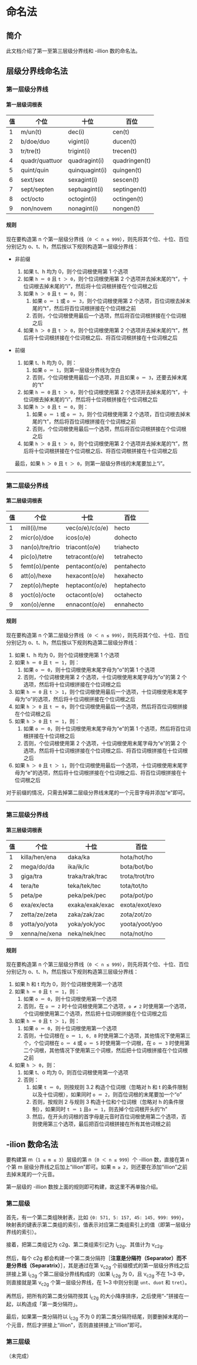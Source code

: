 # 命名法

## 简介

此文档介绍了第一至第三层级分界线和 -illion 数的命名法。

## 层级分界线命名法

### 第一层级分界线

#### 第一层级词根表

| 值 | 个位           | 十位           | 百位          |
|----|----------------|----------------|---------------|
| 1  | m/un(t)        | dec(i)         | cen(t)        |
| 2  | b/doe/duo      | vigint(i)      | ducen(t)      |
| 3  | tr/tre(t)      | trigint(i)     | trecen(t)     |
| 4  | quadr/quattuor | quadragint(i)  | quadringen(t) |
| 5  | quint/quin     | quinquagint(i) | quingen(t)    |
| 6  | sext/sex       | sexagint(i)    | sescen(t)     |
| 7  | sept/septen    | septuagint(i)  | septingen(t)  |
| 8  | oct/octo       | octogint(i)    | octingen(t)   |
| 9  | non/novem      | nonagint(i)    | nongen(t)     |

#### 规则
现在要构造第 n 个第一层级分界线（`0 ＜ n ≤ 999`），则先将其个位、十位、百位分别记为 o、t、h，然后按以下规则构造第一层级分界线：

- 非前缀
  1. 如果 t、h 均为 0，则个位词根使用第 1 个选项
  2. 如果 `h ＝ 0` 且 `t ＞ 0`，则个位词根使用第 2 个选项并去掉末尾的“t”，十位词根去掉末尾的“i”，然后将十位词根拼接在个位词根之后
  3. 如果 `h ＞ 0` 且 `t ＝ 0`，则：
     1. 如果 `o ＝ 1` 或 `o ＝ 3`，则个位词根使用第 2 个选项，百位词根去掉末尾的“t”，然后将百位词根拼接在个位词根之前
     2. 否则，个位词根使用最后一个选项，然后将百位词根拼接在个位词根之后
  4. 如果 `h ＞ 0` 且 `t ＞ 0`，则个位词根使用第 2 个选项并去掉末尾的“t”，然后将十位词根拼接在个位词根之后、将百位词根拼接在十位词根之后

- 前缀
  1. 如果 t、h 均为 0，则：
     1. 如果 `o ＝ 1`，则第一层级分界线为空白
     2. 否则，个位词根使用最后一个选项，并且如果 `o ＝ 3`，还要去掉末尾的“t”
  2. 如果 `h ＝ 0` 且 `t ＞ 0`，则个位词根使用第 2 个选项并去掉末尾的“t”，十位词根去掉末尾的“i”，然后将十位词根拼接在个位词根之后
  3. 如果 `h ＞ 0` 且 `t ＝ 0`，则：
     1. 如果 `o ＝ 1` 或 `o ＝ 3`，则个位词根使用第 2 个选项，百位词根去掉末尾的“t”，然后将百位词根拼接在个位词根之前
     2. 否则，个位词根使用最后一个选项，然后将百位词根拼接在个位词根之后
  4. 如果 `h ＞ 0` 且 `t ＞ 0`，则个位词根使用第 2 个选项并去掉末尾的“t”，然后将十位词根拼接在个位词根之后、将百位词根拼接在十位词根之后

  最后，如果 `h ＞ 0` 且 `t ＞ 0`，则第一层级分界线的末尾要加上“i”。

---

### 第二层级分界线

#### 第二层级词根表
| 值 | 个位            | 十位            | 百位       |
|----|-----------------|-----------------|------------|
| 1  | mill(i)/me      | vec(o/e)/c(o/e) | hecto      |
| 2  | micr(o)/doe     | icos(o/e)       | dohecto    |
| 3  | nan(o)/tre/trio | triacont(o/e)   | triahecto  |
| 4  | pic(o)/tetre    | tetracont(o/e)  | tetrahecto |
| 5  | femt(o)/pente   | pentacont(o/e)  | pentahecto |
| 6  | att(o)/hexe     | hexacont(o/e)   | hexahecto  |
| 7  | zept(o)/hepte   | heptacont(o/e)  | heptahecto |
| 8  | yoct(o)/octe    | octacont(o/e)   | octahecto  |
| 9  | xon(o)/enne     | ennacont(o/e)   | ennahecto  |

#### 规则
现在要构造第 n 个第二层级分界线（`0 ＜ n ≤ 999`），则先将其个位、十位、百位分别记为 o、t、h，然后按以下规则构造第二层级分界线：

1. 如果 t、h 均为 0，则个位词根使用第 1 个选项
2. 如果 `h ＝ 0` 且 `t ＝ 1`，则：
   1. 如果 `o ＝ 0`，则十位词根使用末尾字母为“o”的第 1 个选项
   2. 否则，个位词根使用第 2 个选项，十位词根使用末尾字母为“o”的第 2 个选项，然后将十位词根拼接在个位词根之后
3. 如果 `h ＝ 0` 且 `t ＞ 1`，则个位词根使用最后一个选项，十位词根使用末尾字母为“o”的选项，然后将十位词根拼接在个位词根之后
4. 如果 `h ＞ 0` 且 `t ＝ 0`，则个位词根使用最后一个选项，然后将百位词根拼接在个位词根之后
5. 如果 `h ＞ 0` 且 `t ＝ 1`，则：
   1. 如果 `o ＝ 0`，则十位词根使用末尾字母为“e”的第 1 个选项，然后将百位词根拼接在十位词根之后
   2. 否则，个位词根使用第 2 个选项，十位词根使用末尾字母为“e”的第 2 个选项，然后将十位词根拼接在个位词根之后、将百位词根拼接在十位词根之后
 6. 如果 `h ＞ 0` 且 `t ＞ 1`，则个位词根使用最后一个选项，十位词根使用末尾字母为“e”的选项，然后将十位词根拼接在个位词根之后、将百位词根拼接在十位词根之后
 
对于前缀的情况，只需去掉第二层级分界线末尾的一个元音字母并添加“e”即可。

---

### 第三层级分界线

#### 第三层级词根表

| 值 | 个位          | 十位            | 百位           |
|----|---------------|-----------------|----------------|
| 1  | killa/hen/ena | daka/ka         | hota/hot/ho    |
| 2  | mega/do/da    | ika/ik/ic       | bota/bot/bo    |
| 3  | giga/tra      | traka/trak/trac | trota/trot/tro |
| 4  | tera/te       | teka/tek/tec    | tota/tot/to    |
| 5  | peta/pe       | peka/pek/pec    | pota/pot/po    |
| 6  | exa/ex/ecta   | exaka/exak/exac | exota/exot/exo |
| 7  | zetta/ze/zeta | zaka/zak/zac    | zota/zot/zo    |
| 8  | yotta/yo/yota | yoka/yok/yoc    | yoota/yoot/yoo |
| 9  | xenna/ne/xena | neka/nek/nec    | nota/not/no    |

#### 规则
现在要构造第 n 个第三层级分界线（`0 ＜ n ≤ 999`），则先将其个位、十位、百位分别记为 o、t、h，然后按以下规则构造第三层级分界线：

1. 如果 h 和 t 均为 0，则个位词根使用第一个选项
2. 如果 `h ＝ 0` 且 `t ＝ 1`，则：
   1. 如果 `o ＝ 0`，则十位词根使用第一个选项
   2. 否则，在 `o ＝ 2` 时十位词根使用第二个选项，`o ≠ 2` 时使用第一个选项，个位词根使用第二个选项，然后把十位词根拼接在个位词根之后
3. 如果 `h ＝ 0` 且 `t ＞ 1`，则：
   1. 如果 `o ＝ 0`，则十位词根使用第一个选项
   2. 否则，十位词根在 `o ＝ 1, 6, 8` 时使用第二个选项，其他情况下使用第三个，个位词根在 `o ＝ 4` 或 `o ＝ 5` 时使用第一个词根，在 `o ＝ 3` 时使用第二个词根，其他情况下使用第三个词根，然后把十位词根拼接在个位词根之前
4. 如果 `h ＞ 0`，则：
   1. 如果 t、o 均为 0，则百位词根使用第一个选项
   2. 否则：
      1. 如果 `t ＝ 0`，则按规则 3.2 构造个位词根（忽略对 h 和 t 的条件限制以及十位词根），如果同时 `o ＝ 2`，则百位词根的末尾要加一个“o”
      2. 否则，按规则 2 与规则 3 构造十位和个位词根（忽略对 h 的条件限制），如果同时 `t ＝ 1` 且`o ＝ 1`，则去掉个位词根开头的“h”
      3. 然后，在开头的词根的首字母是元音时百位词根使用第二个选项，否则使用第三个选项，最后把百位词根拼接在所有其他词根之前

## -ilion 数命名法

要构建第 m（`1 ≤ m ≤ 3`）层级的第 n（`0 ＜ n ≤ 999`）个 -illion 数，直接在第 n 个第 m 层级分界线之后加上“illion”即可。如果 `m ≥ 2`，则还要在添加“illion”之前去掉末尾的一个元音。

第一层级的 -illion 数按上面的规则即可构建，故这里不再单独介绍。

### 第二层级
首先，有一个第二类组映射表，比如 `{0: 571, 5: 157, 45: 145, 999: 999}`，映射表的键表示第二类组的索引，值表示对应第二类组索引上的值（即第一层级分界线的索引）。

接着，把第二类组记为 c2g、第二类组索引记为 i<sub>c2g</sub>、其值计为 v<sub>c2g</sub>.

然后，每个 c2g 都会构建一个第二类分隔符［**注意是分隔符（Separator）而不是分界线（Separatrix）**］，其是通过在第 v<sub>c2g</sub> 个前缀模式的第一层级分界线之后拼接上第 i<sub>c2g</sub> 个第二层级分界线构成的（如果 i<sub>c2g</sub> 为 0，且 v<sub>c2g</sub> 不在 1~3 中，则直接就是第 v<sub>c2g</sub> 个第一层级分界线，在 1~3 中则分别是 `unt`、`duot` 和 `tret`）。

再然后，把所有的第二类分隔符按其 i<sub>c2g</sub> 的大小降序排序，之后使用“-”拼接在一起，以构造成「第一类分隔符」。

最后，如果第一类分隔符以 i<sub>c2g</sub> 不为 0 的第二类分隔符结尾，则要删掉末尾的一个元音，然后才拼接上“illion”，否则直接拼接上“illion”即可。

### 第三层级

（未完成）
